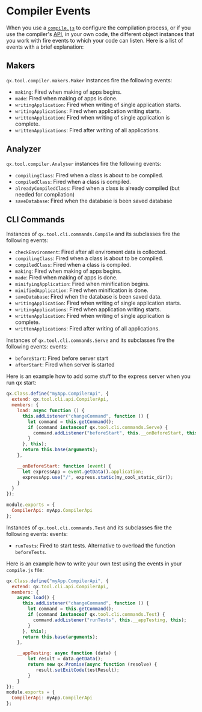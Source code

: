 # Compiler Events

When you use a [`compile.js`](../configuration/api.md) to configure the
compilation process, or if you use the compiler's [API](./API.md), in your
own code, the different object instances that you work with fire events to
which your code can listen. Here is a list of events with a brief explanation:

## Makers

`qx.tool.compiler.makers.Maker` instances fire the following events:  
- `making`: Fired when making of apps begins.
- `made`: Fired when making of apps is done. 
- `writingApplication`: Fired when writing of single application starts.
- `writingApplications`: Fired when application writing starts.
- `writtenApplication`: Fired when writing of single application is complete.
- `writtenApplications`: Fired after writing of all applications.

## Analyzer

`qx.tool.compiler.Analyser` instances fire the following events:
- `compilingClass`: Fired when a class is about to be compiled.
- `compiledClass`: Fired when a class is compiled.
- `alreadyCompiledClass`: Fired when a class is already compiled (but needed for compilation)
- `saveDatabase`: Fired when the database is been saved database

## CLI Commands

Instances of `qx.tool.cli.commands.Compile` and its subclasses fire the following events:
- `checkEnvironment`: Fired after all enviroment data is collected. 
- `compilingClass`: Fired when a class is about to be compiled.
- `compiledClass`: Fired when a class is compiled.
- `making`: Fired when making of apps begins.
- `made`: Fired when making of apps is done.
- `minifyingApplication`: Fired when minification begins.
- `minifiedApplication`: Fired when minification is done.
- `saveDatabase`: Fired when the database is been saved data.
- `writingApplication`: Fired when writing of single application starts.
- `writingApplications`: Fired when application writing starts.
- `writtenApplication`: Fired when writing of single application is complete.
- `writtenApplications`: Fired after writing of all applications.

Instances of `qx.tool.cli.commands.Serve` and its subclasses fire the following events:
events:
- `beforeStart`: Fired before server start
- `afterStart`: Fired when server is started

Here is an example how to add some stuff to the express server when you run qx start:
```javascript
qx.Class.define("myApp.CompilerApi", {
  extend: qx.tool.cli.api.CompilerApi,
  members: {
    load: async function () {
      this.addListener("changeCommand", function () {
        let command = this.getCommand();
        if (command instanceof qx.tool.cli.commands.Serve) {
          command.addListener("beforeStart", this.__onBeforeStart, this);
        }
      }, this);
      return this.base(arguments);
    },

    __onBeforeStart: function (event) {
      let expressApp = event.getData().application;
      expressApp.use("/", express.static(my_cool_static_dir));
    }
  }
});

module.exports = {
  CompilerApi: myApp.CompilerApi
};
```

Instances of `qx.tool.cli.commands.Test` and its subclasses fire the following events:
events:
- `runTests`: Fired to start tests. Alternative to overload the function `beforeTests`.

Here is an example how to write your own test using the events in your `compile.js` file:
```javascript
qx.Class.define("myApp.CompilerApi", {
  extend: qx.tool.cli.api.CompilerApi,
  members: {
    async load() {
      this.addListener("changeCommand", function () {
        let command = this.getCommand();
        if (command instanceof qx.tool.cli.commands.Test) {
          command.addListener("runTests", this.__appTesting, this);
        }
      }, this);
      return this.base(arguments);
    },

    __appTesting: async function (data) {
        let result = data.getData();
        return new qx.Promise(async function (resolve) {
           result.setExitCode(testResult);
        }
    }
});
module.exports = {
  CompilerApi: myApp.CompilerApi
};
```

